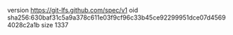 version https://git-lfs.github.com/spec/v1
oid sha256:630baf31c5a9a378c611e03f9cf96c33b45ce92299951dce07d45694028c2a1b
size 1337

